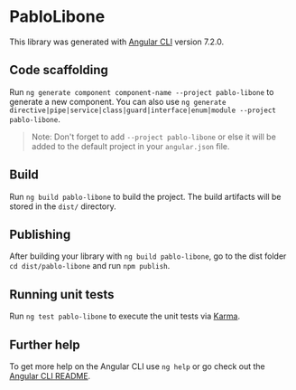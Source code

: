 # PabloLibone

This library was generated with [Angular CLI](https://github.com/angular/angular-cli) version 7.2.0.

## Code scaffolding

Run `ng generate component component-name --project pablo-libone` to generate a new component. You can also use `ng generate directive|pipe|service|class|guard|interface|enum|module --project pablo-libone`.
> Note: Don't forget to add `--project pablo-libone` or else it will be added to the default project in your `angular.json` file. 

## Build

Run `ng build pablo-libone` to build the project. The build artifacts will be stored in the `dist/` directory.

## Publishing

After building your library with `ng build pablo-libone`, go to the dist folder `cd dist/pablo-libone` and run `npm publish`.

## Running unit tests

Run `ng test pablo-libone` to execute the unit tests via [Karma](https://karma-runner.github.io).

## Further help

To get more help on the Angular CLI use `ng help` or go check out the [Angular CLI README](https://github.com/angular/angular-cli/blob/master/README.md).
